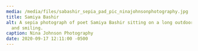 ```yaml
---
media: /media/files/sabashir_sepia_pad_pic_ninajohnsonphotography.jpg
title: Samiya Bashir
alt: A sepia photograph of poet Samiya Bashir sitting on a long outdoor bench
  and smiling.
caption: Nina Johnson Photography
date: 2020-09-17 12:11:00 -0500
---
```

